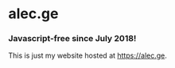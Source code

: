 # alec.ge

### Javascript-free since July 2018!

This is just my website hosted at https://alec.ge.  
